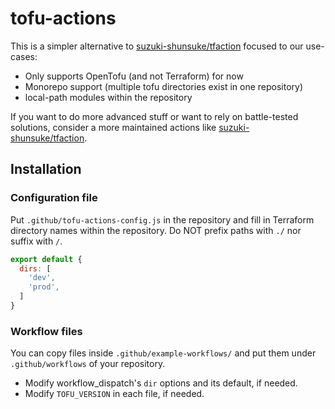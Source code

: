 # tofu-actions

This is a simpler alternative to [suzuki-shunsuke/tfaction](https://github.com/suzuki-shunsuke/tfaction)
focused to our use-cases:

- Only supports OpenTofu (and not Terraform) for now
- Monorepo support (multiple tofu directories exist in one repository)
- local-path modules within the repository

If you want to do more advanced stuff or want to rely on battle-tested solutions,
consider a more maintained actions like [suzuki-shunsuke/tfaction](https://github.com/suzuki-shunsuke/tfaction).

## Installation

### Configuration file

Put `.github/tofu-actions-config.js` in the repository and fill in Terraform directory names within the repository.
Do NOT prefix paths with `./` nor suffix with `/`.

```js
export default {
  dirs: [
    'dev',
    'prod',
  ]
}
```

### Workflow files

You can copy files inside `.github/example-workflows/` and put them under `.github/workflows` of your repository.

- Modify workflow_dispatch's `dir` options and its default, if needed.
- Modify `TOFU_VERSION` in each file, if needed.
